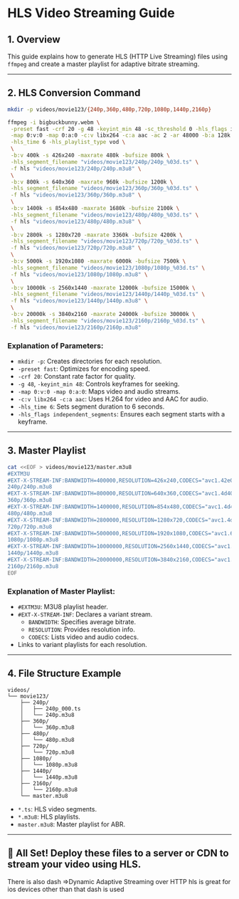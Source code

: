 # HLS Video Streaming Guide

## 1. Overview

This guide explains how to generate HLS (HTTP Live Streaming) files using `ffmpeg` and create a master playlist for adaptive bitrate streaming.

---

## 2. HLS Conversion Command

```bash
mkdir -p videos/movie123/{240p,360p,480p,720p,1080p,1440p,2160p}

ffmpeg -i bigbuckbunny.webm \
 -preset fast -crf 20 -g 48 -keyint_min 48 -sc_threshold 0 -hls_flags independent_segments \
 -map 0:v:0 -map 0:a:0 -c:v libx264 -c:a aac -ac 2 -ar 48000 -b:a 128k \
 -hls_time 6 -hls_playlist_type vod \
 \
 -b:v 400k -s 426x240 -maxrate 480k -bufsize 800k \
 -hls_segment_filename "videos/movie123/240p/240p_%03d.ts" \
 -f hls "videos/movie123/240p/240p.m3u8" \
 \
 -b:v 800k -s 640x360 -maxrate 960k -bufsize 1200k \
 -hls_segment_filename "videos/movie123/360p/360p_%03d.ts" \
 -f hls "videos/movie123/360p/360p.m3u8" \
 \
 -b:v 1400k -s 854x480 -maxrate 1680k -bufsize 2100k \
 -hls_segment_filename "videos/movie123/480p/480p_%03d.ts" \
 -f hls "videos/movie123/480p/480p.m3u8" \
 \
 -b:v 2800k -s 1280x720 -maxrate 3360k -bufsize 4200k \
 -hls_segment_filename "videos/movie123/720p/720p_%03d.ts" \
 -f hls "videos/movie123/720p/720p.m3u8" \
 \
 -b:v 5000k -s 1920x1080 -maxrate 6000k -bufsize 7500k \
 -hls_segment_filename "videos/movie123/1080p/1080p_%03d.ts" \
 -f hls "videos/movie123/1080p/1080p.m3u8" \
 \
 -b:v 10000k -s 2560x1440 -maxrate 12000k -bufsize 15000k \
 -hls_segment_filename "videos/movie123/1440p/1440p_%03d.ts" \
 -f hls "videos/movie123/1440p/1440p.m3u8" \
 \
 -b:v 20000k -s 3840x2160 -maxrate 24000k -bufsize 30000k \
 -hls_segment_filename "videos/movie123/2160p/2160p_%03d.ts" \
 -f hls "videos/movie123/2160p/2160p.m3u8"
```

### Explanation of Parameters:

- `mkdir -p`: Creates directories for each resolution.
- `-preset fast`: Optimizes for encoding speed.
- `-crf 20`: Constant rate factor for quality.
- `-g 48`, `-keyint_min 48`: Controls keyframes for seeking.
- `-map 0:v:0 -map 0:a:0`: Maps video and audio streams.
- `-c:v libx264 -c:a aac`: Uses H.264 for video and AAC for audio.
- `-hls_time 6`: Sets segment duration to 6 seconds.
- `-hls_flags independent_segments`: Ensures each segment starts with a keyframe.

---

## 3. Master Playlist

```bash
cat <<EOF > videos/movie123/master.m3u8
#EXTM3U
#EXT-X-STREAM-INF:BANDWIDTH=400000,RESOLUTION=426x240,CODECS="avc1.42e01e,mp4a.40.2"
240p/240p.m3u8
#EXT-X-STREAM-INF:BANDWIDTH=800000,RESOLUTION=640x360,CODECS="avc1.4d401e,mp4a.40.2"
360p/360p.m3u8
#EXT-X-STREAM-INF:BANDWIDTH=1400000,RESOLUTION=854x480,CODECS="avc1.4d401f,mp4a.40.2"
480p/480p.m3u8
#EXT-X-STREAM-INF:BANDWIDTH=2800000,RESOLUTION=1280x720,CODECS="avc1.4d401f,mp4a.40.2"
720p/720p.m3u8
#EXT-X-STREAM-INF:BANDWIDTH=5000000,RESOLUTION=1920x1080,CODECS="avc1.640028,mp4a.40.2"
1080p/1080p.m3u8
#EXT-X-STREAM-INF:BANDWIDTH=10000000,RESOLUTION=2560x1440,CODECS="avc1.640032,mp4a.40.2"
1440p/1440p.m3u8
#EXT-X-STREAM-INF:BANDWIDTH=20000000,RESOLUTION=3840x2160,CODECS="avc1.640033,mp4a.40.2"
2160p/2160p.m3u8
EOF
```

### Explanation of Master Playlist:

- `#EXTM3U`: M3U8 playlist header.
- `#EXT-X-STREAM-INF`: Declares a variant stream.
  - `BANDWIDTH`: Specifies average bitrate.
  - `RESOLUTION`: Provides resolution info.
  - `CODECS`: Lists video and audio codecs.
- Links to variant playlists for each resolution.

---

## 4. File Structure Example

```
videos/
└── movie123/
    ├── 240p/
    │   ├── 240p_000.ts
    │   └── 240p.m3u8
    ├── 360p/
    │   └── 360p.m3u8
    ├── 480p/
    │   └── 480p.m3u8
    ├── 720p/
    │   └── 720p.m3u8
    ├── 1080p/
    │   └── 1080p.m3u8
    ├── 1440p/
    │   └── 1440p.m3u8
    ├── 2160p/
    │   └── 2160p.m3u8
    └── master.m3u8
```

- `*.ts`: HLS video segments.
- `*.m3u8`: HLS playlists.
- `master.m3u8`: Master playlist for ABR.

---

## 🎉 All Set! Deploy these files to a server or CDN to stream your video using HLS.

There is also dash =>Dynamic Adaptive Streaming over HTTP
hls is great for ios devices other than that dash is used

